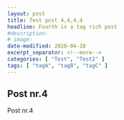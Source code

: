 ```yaml
---
layout: post
title: Test post 4,4,4,4
headline: Fourth is a tag rich post
#description:
# image:
date-modified: 2020-04-18
excerpt_separator: <!--more-->
categories: [ "Test", "Test2" ]
tags: [ "tagA", "tagB", "tagC" ]
---
```


## Post nr.4

Post nr.4
